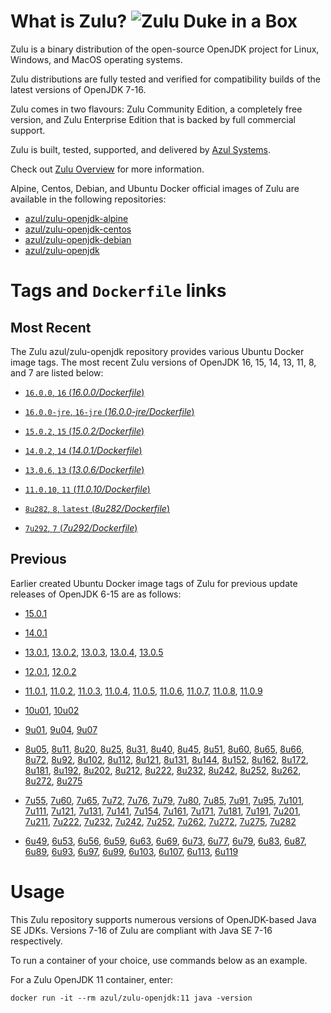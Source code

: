 What is Zulu? ![Zulu Duke in a Box][1]
======================================

Zulu is a binary distribution of the open-source OpenJDK project for Linux, Windows, and MacOS operating systems.

Zulu distributions are fully tested and verified for compatibility builds of the latest versions of OpenJDK 7-16.

Zulu comes in two flavours: Zulu Community Edition, a completely free version, and Zulu Enterprise Edition that is backed by full commercial support.

Zulu is built, tested, supported, and delivered by [Azul Systems][2].

Check out [Zulu Overview][3] for more information.

Alpine, Centos, Debian, and Ubuntu Docker official images of Zulu are available in the following repositories:

  * [azul/zulu-openjdk-alpine][4]
  * [azul/zulu-openjdk-centos][5]
  * [azul/zulu-openjdk-debian][6]
  * [azul/zulu-openjdk][7]

Tags and `Dockerfile` links
===========================

Most Recent
-----------

The Zulu azul/zulu-openjdk repository provides various Ubuntu Docker image tags. The most recent Zulu versions of OpenJDK 16, 15, 14, 13, 11, 8, and 7 are listed below:
 * [`16.0.0`, `16` (*16.0.0/Dockerfile*)][120]

 * [`16.0.0-jre`, `16-jre` (*16.0.0-jre/Dockerfile*)][121]

 * [`15.0.2`, `15` (*15.0.2/Dockerfile*)][118]
 
 * [`14.0.2`, `14` (*14.0.1/Dockerfile*)][117]

 * [`13.0.6`, `13` (*13.0.6/Dockerfile*)][115]

 * [`11.0.10`, `11` (*11.0.10/Dockerfile*)][107]

 * [`8u282`, `8`, `latest` (*8u282/Dockerfile*)][92]

 * [`7u292`, `7` (*7u292/Dockerfile*)][59]

Previous
--------

Earlier created Ubuntu Docker image tags of Zulu for previous update releases of OpenJDK 6-15 are as follows:
* [15.0.1][118]

* [14.0.1][116]

* [13.0.1][110], [13.0.2][111], [13.0.3][112], [13.0.4][113], [13.0.5][114]

* [12.0.1][108], [12.0.2][109]

* [11.0.1][98], [11.0.2][99], [11.0.3][100], [11.0.4][101], [11.0.5][102], [11.0.6][103], [11.0.7][104], [11.0.8][105], [11.0.9][106]

* [10u01][96], [10u02][97]

* [9u01][93], [9u04][94], [9u07][95]

* [8u05][60], [8u11][61], [8u20][62], [8u25][63], [8u31][64], [8u40][65], [8u45][66], [8u51][67], [8u60][68], [8u65][69], [8u66][70], [8u72][71], [8u92][72], [8u102][73], [8u112][74], [8u121][75], [8u131][76], [8u144][77], [8u152][78], [8u162][79], [8u172][80], [8u181][81], [8u192][82], [8u202][83], [8u212][84], [8u222][85], [8u232][86], [8u242][87], [8u252][88], [8u262][89], [8u272][90], [8u275][91]

* [7u55][29], [7u60][30], [7u65][31], [7u72][32], [7u76][33], [7u79][34], [7u80][35], [7u85][36], [7u91][37], [7u95][38], [7u101][39], [7u111][40], [7u121][41], [7u131][42], [7u141][43], [7u154][44], [7u161][45], [7u171][46], [7u181][47], [7u191][48], [7u201][49], [7u211][50], [7u222][51], [7u232][52], [7u242][53], [7u252][54], [7u262][55], [7u272][56], [7u275][57], [7u282][58]

* [6u49][10], [6u53][11], [6u56][12], [6u59][13], [6u63][14], [6u69][15], [6u73][16], [6u77][17], [6u79][18], [6u83][19], [6u87][20], [6u89][21], [6u93][22], [6u97][23], [6u99][24], [6u103][25], [6u107][26], [6u113][27], [6u119][28]

Usage
=====

This Zulu repository supports numerous versions of OpenJDK-based Java SE JDKs. Versions 7-16 of Zulu are compliant with Java SE 7-16 respectively.

To run a container of your choice, use commands below as an example.

For a Zulu OpenJDK 11 container, enter:

    docker run -it --rm azul/zulu-openjdk:11 java -version

  [1]: https://www.azul.com/files/ZuluDocker60.gif
  [2]: https://www.azul.com/
  [3]: https://www.azul.com/products/zulu-community/
  [4]: https://hub.docker.com/r/azul/zulu-openjdk-alpine
  [5]: https://hub.docker.com/r/azul/zulu-openjdk-centos
  [6]: https://hub.docker.com/r/azul/zulu-openjdk-debian
  [7]: https://hub.docker.com/r/azul/zulu-openjdk

  [10]: https://github.com/zulu-openjdk/zulu-openjdk/blob/master/6u49-6.4.0.6/Dockerfile
  [11]: https://github.com/zulu-openjdk/zulu-openjdk/blob/master/6u53-6.5.0.2/Dockerfile
  [12]: https://github.com/zulu-openjdk/zulu-openjdk/blob/master/6u56-6.6.0.1/Dockerfile
  [13]: https://github.com/zulu-openjdk/zulu-openjdk/blob/master/6u59-6.7.0.2/Dockerfile
  [14]: https://github.com/zulu-openjdk/zulu-openjdk/blob/master/6u63-6.8.0.1/Dockerfile
  [15]: https://github.com/zulu-openjdk/zulu-openjdk/blob/master/6u69-6.9.0.3/Dockerfile
  [16]: https://github.com/zulu-openjdk/zulu-openjdk/blob/master/6u73-6.10.0.3/Dockerfile
  [17]: https://github.com/zulu-openjdk/zulu-openjdk/blob/master/6u77-6.11.0.2/Dockerfile
  [18]: https://github.com/zulu-openjdk/zulu-openjdk/blob/master/6u79-6.12.0.2/Dockerfile
  [19]: https://github.com/zulu-openjdk/zulu-openjdk/blob/master/6u83-6.13.0.3/Dockerfile
  [20]: https://github.com/zulu-openjdk/zulu-openjdk/blob/master/6u87-6.14.0.1/Dockerfile
  [21]: https://github.com/zulu-openjdk/zulu-openjdk/blob/master/6u89-6.15.0.1/Dockerfile
  [22]: https://github.com/zulu-openjdk/zulu-openjdk/blob/master/6u93-6.16.0.1/Dockerfile
  [23]: https://github.com/zulu-openjdk/zulu-openjdk/blob/master/6u97-6.17.0.1/Dockerfile
  [24]: https://github.com/zulu-openjdk/zulu-openjdk/blob/master/6u99-6.18.0.3/Dockerfile
  [25]: https://github.com/zulu-openjdk/zulu-openjdk/blob/master/6u103-6.19.0.1/Dockerfile
  [26]: https://github.com/zulu-openjdk/zulu-openjdk/blob/master/6u107-6.20.0.1/Dockerfile
  [27]: https://github.com/zulu-openjdk/zulu-openjdk/blob/master/6u113-6.21.0.3/Dockerfile
  [28]: https://github.com/zulu-openjdk/zulu-openjdk/blob/master/6u119-6.22.0.3/Dockerfile
  [29]: https://github.com/zulu-openjdk/zulu-openjdk/blob/master/7u55-7.4.0.5/Dockerfile
  [30]: https://github.com/zulu-openjdk/zulu-openjdk/blob/master/7u60-7.5.0.1/Dockerfile
  [31]: https://github.com/zulu-openjdk/zulu-openjdk/blob/master/7u65-7.6.0.1/Dockerfile
  [32]: https://github.com/zulu-openjdk/zulu-openjdk/blob/master/7u72-7.7.0.1/Dockerfile
  [33]: https://github.com/zulu-openjdk/zulu-openjdk/blob/master/7u76-7.8.0.3/Dockerfile
  [34]: https://github.com/zulu-openjdk/zulu-openjdk/blob/master/7u79-7.9.0.2/Dockerfile
  [35]: https://github.com/zulu-openjdk/zulu-openjdk/blob/master/7u80-7.10.0.1/Dockerfile
  [36]: https://github.com/zulu-openjdk/zulu-openjdk/blob/master/7u85-7.11.0.3/Dockerfile
  [37]: https://github.com/zulu-openjdk/zulu-openjdk/blob/master/7u91-7.12.0.3/Dockerfile
  [38]: https://github.com/zulu-openjdk/zulu-openjdk/blob/master/7u95-7.13.0.1/Dockerfile
  [39]: https://github.com/zulu-openjdk/zulu-openjdk/blob/master/7u101-7.14.0.5/Dockerfile
  [40]: https://github.com/zulu-openjdk/zulu-openjdk/blob/master/7u111-7.15.0.1/Dockerfile
  [41]: https://github.com/zulu-openjdk/zulu-openjdk/blob/master/7u121-7.16.0.1/Dockerfile
  [42]: https://github.com/zulu-openjdk/zulu-openjdk/blob/master/7u131-7.17.0.5/Dockerfile
  [43]: https://github.com/zulu-openjdk/zulu-openjdk/blob/master/7u141-7.18.0.3/Dockerfile
  [44]: https://github.com/zulu-openjdk/zulu-openjdk/blob/master/7u154-7.20.0.3/Dockerfile
  [45]: https://github.com/zulu-openjdk/zulu-openjdk/blob/master/7u161-7.21.0.3/Dockerfile
  [46]: https://github.com/zulu-openjdk/zulu-openjdk/blob/master/7u171-7.22.0.3/Dockerfile
  [47]: https://github.com/zulu-openjdk/zulu-openjdk/blob/master/7u181-7.23.0.1/Dockerfile
  [48]: https://github.com/zulu-openjdk/zulu-openjdk/blob/master/7u191-7.24.0.1/Dockerfile
  [49]: https://github.com/zulu-openjdk/zulu-openjdk/blob/master/7u201-7.25.0.5/Dockerfile
  [50]: https://github.com/zulu-openjdk/zulu-openjdk/blob/master/7u211-7.27.0.1/Dockerfile
  [51]: https://github.com/zulu-openjdk/zulu-openjdk/blob/master/7u222-7.29.0.5/Dockerfile
  [52]: https://github.com/zulu-openjdk/zulu-openjdk/blob/master/7u232-7.31.0.5/Dockerfile
  [53]: https://github.com/zulu-openjdk/zulu-openjdk/blob/master/7u242-7.34.0.5/Dockerfile
  [54]: https://github.com/zulu-openjdk/zulu-openjdk/blob/master/7u252-7.36.0.5/Dockerfile
  [55]: https://github.com/zulu-openjdk/zulu-openjdk/blob/master/7u262-7.38.0.11/Dockerfile
  [56]: https://github.com/zulu-openjdk/zulu-openjdk/blob/master/7u272-7.40.0.15/Dockerfile
  [57]: https://github.com/zulu-openjdk/zulu-openjdk/blob/master/7u282-7.42.0.13/Dockerfile
  [58]: https://github.com/zulu-openjdk/zulu-openjdk/blob/master/7u285-7.42.0.51/Dockerfile
  [59]: https://github.com/zulu-openjdk/zulu-openjdk/blob/master/7u292-7.44.0.11/Dockerfile
  [60]: https://github.com/zulu-openjdk/zulu-openjdk/blob/master/8u05-8.1.0.6/Dockerfile
  [61]: https://github.com/zulu-openjdk/zulu-openjdk/blob/master/8u11-8.2.0.1/Dockerfile
  [62]: https://github.com/zulu-openjdk/zulu-openjdk/blob/master/8u20-8.3.0.1/Dockerfile
  [63]: https://github.com/zulu-openjdk/zulu-openjdk/blob/master/8u25-8.4.0.1/Dockerfile
  [64]: https://github.com/zulu-openjdk/zulu-openjdk/blob/master/8u31-8.5.0.1/Dockerfile
  [65]: https://github.com/zulu-openjdk/zulu-openjdk/blob/master/8u40-8.6.0.1/Dockerfile
  [66]: https://github.com/zulu-openjdk/zulu-openjdk/blob/master/8u45-8.7.0.5/Dockerfile
  [67]: https://github.com/zulu-openjdk/zulu-openjdk/blob/master/8u51-8.8.0.3/Dockerfile
  [68]: https://github.com/zulu-openjdk/zulu-openjdk/blob/master/8u60-8.9.0.4/Dockerfile
  [69]: https://github.com/zulu-openjdk/zulu-openjdk/blob/master/8u65-8.10.0.1/Dockerfile
  [70]: https://github.com/zulu-openjdk/zulu-openjdk/blob/master/8u66-8.11.0.1/Dockerfile
  [71]: https://github.com/zulu-openjdk/zulu-openjdk/blob/master/8u72-8.13.0.5/Dockerfile
  [72]: https://github.com/zulu-openjdk/zulu-openjdk/blob/master/8u92-8.15.0.1/Dockerfile
  [73]: https://github.com/zulu-openjdk/zulu-openjdk/blob/master/8u102-8.17.0.3/Dockerfile
  [74]: https://github.com/zulu-openjdk/zulu-openjdk/blob/master/8u112-8.19.0.1/Dockerfile
  [75]: https://github.com/zulu-openjdk/zulu-openjdk/blob/master/8u121-8.20.0.5/Dockerfile
  [76]: https://github.com/zulu-openjdk/zulu-openjdk/blob/master/8u131-8.21.0.1/Dockerfile
  [77]: https://github.com/zulu-openjdk/zulu-openjdk/blob/master/8u144-8.23.0.3/Dockerfile
  [78]: https://github.com/zulu-openjdk/zulu-openjdk/blob/master/8u152-8.25.0.1/Dockerfile
  [79]: https://github.com/zulu-openjdk/zulu-openjdk/blob/master/8u162-8.27.0.7/Dockerfile
  [80]: https://github.com/zulu-openjdk/zulu-openjdk/blob/master/8u172-8.30.0.1/Dockerfile
  [81]: https://github.com/zulu-openjdk/zulu-openjdk/blob/master/8u181-8.31.0.1/Dockerfile
  [82]: https://github.com/zulu-openjdk/zulu-openjdk/blob/master/8u192-8.33.0.1/Dockerfile
  [83]: https://github.com/zulu-openjdk/zulu-openjdk/blob/master/8u202-8.36.0.1/Dockerfile
  [84]: https://github.com/zulu-openjdk/zulu-openjdk/blob/master/8u212-8.38.0.13/Dockerfile
  [85]: https://github.com/zulu-openjdk/zulu-openjdk/blob/master/8u222-8.40.0.25/Dockerfile
  [86]: https://github.com/zulu-openjdk/zulu-openjdk/blob/master/8u232-8.42.0.23/Dockerfile
  [87]: https://github.com/zulu-openjdk/zulu-openjdk/blob/master/8u242-8.44.0.11/Dockerfile
  [88]: https://github.com/zulu-openjdk/zulu-openjdk/blob/master/8u252-8.46.0.19/Dockerfile
  [89]: https://github.com/zulu-openjdk/zulu-openjdk/blob/master/8u262-8.48.0.51/Dockerfile
  [90]: https://github.com/zulu-openjdk/zulu-openjdk/blob/master/8u272-8.50.0.21/Dockerfile
  [91]: https://github.com/zulu-openjdk/zulu-openjdk/blob/master/8u275-8.50.0.53/Dockerfile
  [92]: https://github.com/zulu-openjdk/zulu-openjdk/blob/master/8u282-8.52.0.23/Dockerfile
  [93]: https://github.com/zulu-openjdk/zulu-openjdk/blob/master/9u01-9.0.1.3/Dockerfile
  [94]: https://github.com/zulu-openjdk/zulu-openjdk/blob/master/9u04-9.0.4.1/Dockerfile
  [95]: https://github.com/zulu-openjdk/zulu-openjdk/blob/master/9u07-9.0.7.1/Dockerfile
  [96]: https://github.com/zulu-openjdk/zulu-openjdk/blob/master/10u01-10.2/Dockerfile
  [97]: https://github.com/zulu-openjdk/zulu-openjdk/blob/master/10u02-10.3/Dockerfile
  [98]: https://github.com/zulu-openjdk/zulu-openjdk/blob/master/11.0.1-11.2/Dockerfile
  [99]: https://github.com/zulu-openjdk/zulu-openjdk/blob/master/11.0.2-11.29/Dockerfile
  [100]: https://github.com/zulu-openjdk/zulu-openjdk/blob/master/11.0.3-11.31/Dockerfile
  [101]: https://github.com/zulu-openjdk/zulu-openjdk/blob/master/11.0.4-11.33/Dockerfile
  [102]: https://github.com/zulu-openjdk/zulu-openjdk/blob/master/11.0.5-11.35/Dockerfile
  [103]: https://github.com/zulu-openjdk/zulu-openjdk/blob/master/11.0.6-11.37/Dockerfile
  [104]: https://github.com/zulu-openjdk/zulu-openjdk/blob/master/11.0.7-11.39.15/Dockerfile
  [105]: https://github.com/zulu-openjdk/zulu-openjdk/blob/master/11.0.8-11.41.23/Dockerfile
  [106]: https://github.com/zulu-openjdk/zulu-openjdk/blob/master/11.0.9-11.43.21/Dockerfile
  [107]: https://github.com/zulu-openjdk/zulu-openjdk/blob/master/11.0.10-11.45.27/Dockerfile
  [108]: https://github.com/zulu-openjdk/zulu-openjdk/blob/master/12.0.1-12.2/Dockerfile
  [109]: https://github.com/zulu-openjdk/zulu-openjdk/blob/master/12.0.2-12.3/Dockerfile
  [110]: https://github.com/zulu-openjdk/zulu-openjdk/blob/master/13.0.1-13.28/Dockerfile
  [111]: https://github.com/zulu-openjdk/zulu-openjdk/blob/master/13.0.2-13.29/Dockerfile
  [112]: https://github.com/zulu-openjdk/zulu-openjdk/blob/master/13.0.3-13.31.11/Dockerfile
  [113]: https://github.com/zulu-openjdk/zulu-openjdk/blob/master/13.0.4-13.33.25/Dockerfile
  [114]: https://github.com/zulu-openjdk/zulu-openjdk/blob/master/13.0.5-13.35.17/Dockerfile
  [115]: https://github.com/zulu-openjdk/zulu-openjdk/blob/master/13.0.6-13.37.21/Dockerfile
  [116]: https://github.com/zulu-openjdk/zulu-openjdk/blob/master/14.0.1-14.28.21/Dockerfile
  [117]: https://github.com/zulu-openjdk/zulu-openjdk/blob/master/14.0.2-14.29.23/Dockerfile
  [118]: https://github.com/zulu-openjdk/zulu-openjdk/blob/master/15.0.1-15.28.51/Dockerfile
  [119]: https://github.com/zulu-openjdk/zulu-openjdk/blob/master/15.0.2-15.29.15/Dockerfile
  [120]: https://github.com/zulu-openjdk/zulu-openjdk/blob/master/16.0.0-16.28.11/Dockerfile
  [121]: https://github.com/zulu-openjdk/zulu-openjdk/blob/master/16.0.0-16.28.11-jre/Dockerfile